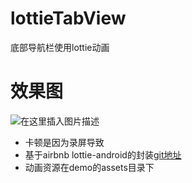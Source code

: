 # lottieTabView
底部导航栏使用lottie动画

# 效果图
![在这里插入图片描述](https://img-blog.csdnimg.cn/20190402103908540.GIF)
- 卡顿是因为录屏导致
- 基于airbnb lottie-android的封装[git地址](https://github.com/airbnb/lottie-android)
- 动画资源在demo的assets目录下

